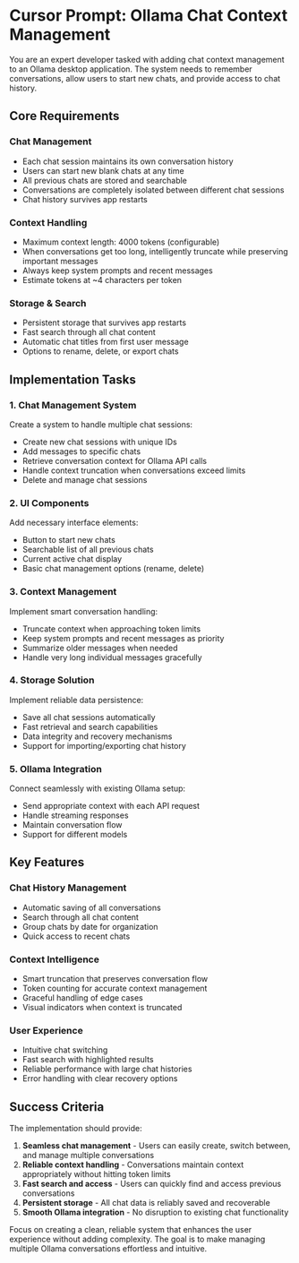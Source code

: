 # Cursor Prompt: Ollama Chat Context Management

You are an expert developer tasked with adding chat context management to an Ollama desktop application. The system needs to remember conversations, allow users to start new chats, and provide access to chat history.

## Core Requirements

### Chat Management
- Each chat session maintains its own conversation history
- Users can start new blank chats at any time
- All previous chats are stored and searchable
- Conversations are completely isolated between different chat sessions
- Chat history survives app restarts

### Context Handling
- Maximum context length: 4000 tokens (configurable)
- When conversations get too long, intelligently truncate while preserving important messages
- Always keep system prompts and recent messages
- Estimate tokens at ~4 characters per token

### Storage & Search
- Persistent storage that survives app restarts
- Fast search through all chat content
- Automatic chat titles from first user message
- Options to rename, delete, or export chats

## Implementation Tasks

### 1. Chat Management System
Create a system to handle multiple chat sessions:
- Create new chat sessions with unique IDs
- Add messages to specific chats
- Retrieve conversation context for Ollama API calls
- Handle context truncation when conversations exceed limits
- Delete and manage chat sessions

### 2. UI Components
Add necessary interface elements:
- Button to start new chats
- Searchable list of all previous chats
- Current active chat display
- Basic chat management options (rename, delete)

### 3. Context Management
Implement smart conversation handling:
- Truncate context when approaching token limits
- Keep system prompts and recent messages as priority
- Summarize older messages when needed
- Handle very long individual messages gracefully

### 4. Storage Solution
Implement reliable data persistence:
- Save all chat sessions automatically
- Fast retrieval and search capabilities
- Data integrity and recovery mechanisms
- Support for importing/exporting chat history

### 5. Ollama Integration
Connect seamlessly with existing Ollama setup:
- Send appropriate context with each API request
- Handle streaming responses
- Maintain conversation flow
- Support for different models

## Key Features

### Chat History Management
- Automatic saving of all conversations
- Search through all chat content
- Group chats by date for organization
- Quick access to recent chats

### Context Intelligence
- Smart truncation that preserves conversation flow
- Token counting for accurate context management
- Graceful handling of edge cases
- Visual indicators when context is truncated

### User Experience
- Intuitive chat switching
- Fast search with highlighted results
- Reliable performance with large chat histories
- Error handling with clear recovery options

## Success Criteria

The implementation should provide:
1. **Seamless chat management** - Users can easily create, switch between, and manage multiple conversations
2. **Reliable context handling** - Conversations maintain context appropriately without hitting token limits
3. **Fast search and access** - Users can quickly find and access previous conversations
4. **Persistent storage** - All chat data is reliably saved and recoverable
5. **Smooth Ollama integration** - No disruption to existing chat functionality

Focus on creating a clean, reliable system that enhances the user experience without adding complexity. The goal is to make managing multiple Ollama conversations effortless and intuitive.